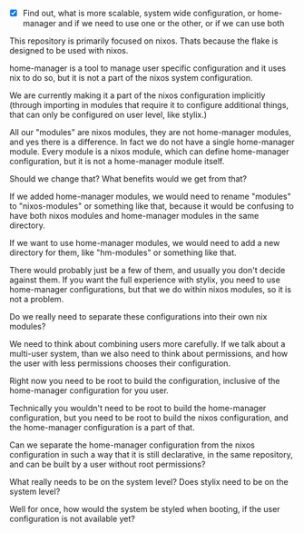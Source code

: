 - [x] Find out, what is more scalable, system wide configuration, or home-manager and if we need to use one or the other, or if we can use both

This repository is primarily focused on nixos.
Thats because the flake is designed to be used with nixos.

home-manager is a tool to manage user specific configuration and it uses nix to do so, but it is not a part of the nixos system configuration.

We are currently making it a part of the nixos configuration implicitly (through importing in modules that require it to configure additional things, that can only be configured on user level, like stylix.)

All our "modules" are nixos modules, they are not home-manager modules, and yes there is a difference.
In fact we do not have a single home-manager module.
Every module is a nixos module, which can define home-manager configuration, but it is not a home-manager module itself. 

Should we change that?
What benefits would we get from that?

If we added home-manager modules, we would need to rename "modules" to "nixos-modules" or something like that, because it would be confusing to have both nixos modules and home-manager modules in the same directory.

If we want to use home-manager modules, we would need to add a new directory for them, like "hm-modules" or something like that.

There would probably just be a few of them, and usually you don't decide against them.
If you want the full experience with stylix, you need to use home-manager configurations, but that we do within nixos modules, so it is not a problem.

Do we really need to separate these configurations into their own nix modules?

We need to think about combining users more carefully.
If we talk about a multi-user system, than we also need to think about permissions, and how the user with less permissions chooses their configuration.

Right now you need to be root to build the configuration, inclusive of the home-manager configuration for you user.

Technically you wouldn't need to be root to build the home-manager configuration, but you need to be root to build the nixos configuration, and the home-manager configuration is a part of that.

Can we separate the home-manager configuration from the nixos configuration in such a way that it is still declarative, in the same repository, and can be built by a user without root permissions?

What really needs to be on the system level?
Does stylix need to be on the system level?

Well for once, how would the system be styled when booting, if the user configuration is not available yet?












